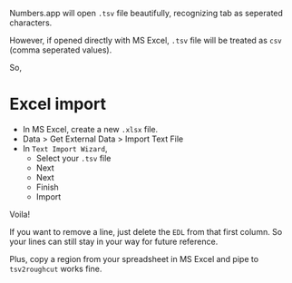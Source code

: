 Numbers.app will open `.tsv` file beautifully, recognizing tab as seperated characters.

However, if opened directly with MS Excel, `.tsv` file will be treated as `csv` (comma seperated values).

So,

# Excel import

 - In MS Excel, create a new `.xlsx` file.
 - Data > Get External Data > Import Text File
 - In `Text Import Wizard`, 
   - Select your `.tsv` file
   - Next
   - Next
   - Finish
   - Import

Voila!

If you want to remove a line, just delete the `EDL` from that first column. So your lines can still stay in your way for future reference.

Plus, copy a region from your spreadsheet in MS Excel and pipe to `tsv2roughcut` works fine.
